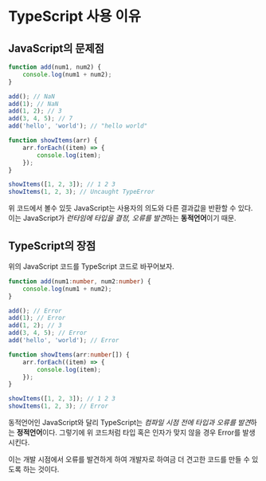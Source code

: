 # TypeScript 사용 이유
## JavaScript의 문제점
```javascript
function add(num1, num2) {
    console.log(num1 + num2);
}

add(); // NaN
add(1); // NaN
add(1, 2); // 3
add(3, 4, 5); // 7
add('hello', 'world'); // "hello world"
```
```javascript
function showItems(arr) {
    arr.forEach((item) => {
        console.log(item);
    });
}

showItems([1, 2, 3]); // 1 2 3
showItems(1, 2, 3); // Uncaught TypeError
```
위 코드에서 볼수 있듯 JavaScript는 사용자의 의도와 다른 결과값을 반환할 수 있다. 이는 JavaScript가 *런타임에 타입을 결정, 오류를 발견*하는 **동적언어**이기 때문.

## TypeScript의 장점
위의 JavaScript 코드를 TypeScript 코드로 바꾸어보자.

```typescript
function add(num1:number, num2:number) {
    console.log(num1 + num2);
}

add(); // Error
add(1); // Error
add(1, 2); // 3
add(3, 4, 5); // Error
add('hello', 'world'); // Error
```

```typescript
function showItems(arr:number[]) {
    arr.forEach((item) => {
        console.log(item);
    });
}

showItems([1, 2, 3]); // 1 2 3
showItems(1, 2, 3); // Error
```
동적언어인 JavaScript와 달리 TypeScript는 *컴파일 시점 전에 타입과 오류를 발견*하는 **정적언어**이다. 그렇기에 위 코드처럼 타입 혹은 인자가 맞지 않을 경우 Error를 발생시킨다.

이는 개발 시점에서 오류를 발견하게 하여 개발자로 하여금 더 견고한 코드를 만들 수 있도록 하는 것이다.